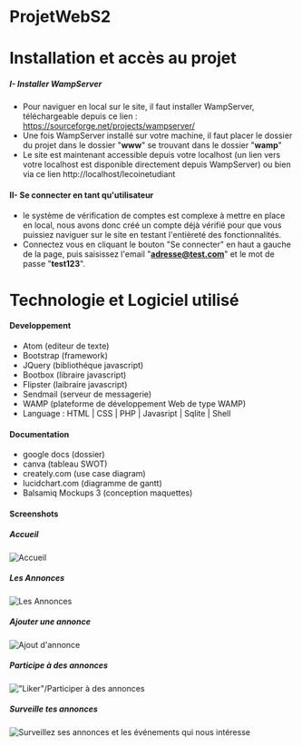 # ProjetWebS2

# Installation et accès au projet

##### I- Installer WampServer
  - Pour naviguer en local sur le site, il faut installer WampServer, téléchargeable depuis ce lien : https://sourceforge.net/projects/wampserver/
  - Une fois WampServer installé sur votre machine, il faut placer le dossier du projet dans le dossier "**www**" se trouvant dans le dossier "**wamp**"
  - Le site est maintenant accessible depuis votre localhost (un lien vers votre localhost est disponible directement depuis WampServer) ou bien via ce lien http://localhost/lecoinetudiant

#### II- Se connecter en tant qu'utilisateur
  - le système de vérification de comptes est complexe à mettre en place en local, nous avons donc créé un compte déjà vérifié pour que vous puissiez naviguer sur le site en testant l'entièreté des fonctionnalités.
  - Connectez vous en cliquant le bouton "Se connecter" en haut a gauche de la page, puis saisissez l'email "**adresse@test.com**" et le mot de passe "**test123**".


# Technologie et Logiciel utilisé

#### Developpement
* Atom (editeur de texte)
* Bootstrap (framework)
* JQuery (bibliothéque javascript)
* Bootbox (libraire javascript)
* Flipster (laibraire javascript)
* Sendmail (serveur de messagerie)
* WAMP (plateforme de développement Web de type WAMP)
* Language :
  HTML | CSS | PHP | Javasript | Sqlite | Shell

#### Documentation
* google docs (dossier)
* canva (tableau SWOT)
* creately.com (use case diagram)
* lucidchart.com (diagramme de gantt)
* Balsamiq Mockups 3 (conception maquettes)

#### Screenshots

##### Accueil
![Accueil](https://user-images.githubusercontent.com/39363844/122483005-ee6a7200-cfd1-11eb-8102-c430c2bce83c.png)
##### Les Annonces
![Les Annonces](https://user-images.githubusercontent.com/39363844/122483025-f62a1680-cfd1-11eb-9fe7-643d90365397.png)
##### Ajouter une annonce
![Ajout d'annonce](https://user-images.githubusercontent.com/39363844/122483037-fb876100-cfd1-11eb-8337-8b7968788196.png)
##### Participe à des annonces
!["Liker"/Participer à des annonces](https://user-images.githubusercontent.com/39363844/122483092-1954c600-cfd2-11eb-8ef0-d93920e85635.png)
##### Surveille tes annonces
![Surveillez ses annonces et les événements qui nous intéresse](https://user-images.githubusercontent.com/39363844/122483143-38ebee80-cfd2-11eb-8ea2-cc38982159d2.png)

